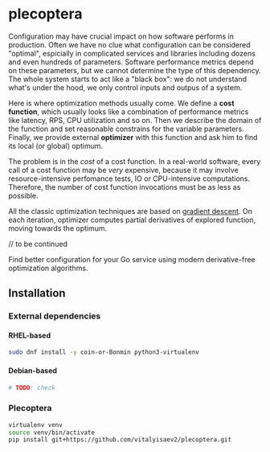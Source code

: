 # plecoptera
Configuration may have crucial impact on how software performs in production. 
Often we have no clue what configuration can be considered "optimal", espicially in complicated services and libraries
including dozens and even hundreds of parameters.
Software performance metrics depend on these parameters, but we cannot determine the type of this dependency.
The whole system starts to act like a "black box": we do not understand what's under the hood,
we only control inputs and outpus of a system.

Here is where optimization methods usually come. We define a **cost function**,
which usually looks like a combination of performance metrics like latency, RPS,
CPU utilization and so on. 
Then we describe the domain of the function and set reasonable constrains
for the variable parameters.
Finally, we provide external **optimizer** with this 
function and ask him to find its local (or global) optimum.

The problem is in the *cost* of a cost function. 
In a real-world software, every call of a cost function may be *very* expensive,
because it may involve resource-intensive perfomance tests, IO or CPU-intensive computations.
Therefore, the number of cost function invocations must be as less as possible.

All the classic optimization techniques are based on [gradient descent](https://en.wikipedia.org/wiki/Gradient_descent).
On each iteration, optimizer computes partial derivatives of explored function,
moving towards the optimum.

// to be continued

Find better configuration for your Go service using modern derivative-free optimization algorithms.

## Installation

### External dependencies

#### RHEL-based

```bash
sudo dnf install -y coin-or-Bonmin python3-virtualenv
```

#### Debian-based

```bash
# TODO: check
```

### Plecoptera

```bash
virtualenv venv
source venv/bin/activate
pip install git+https://github.com/vitalyisaev2/plecoptera.git   
```
